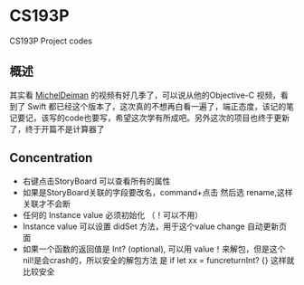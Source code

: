 # CS193P

CS193P Project codes

## 概述

其实看 [MichelDeiman](https://www.youtube.com/user/MichelDeiman) 的视频有好几季了，可以说从他的Objective-C 视频，看到了 Swift 都已经这个版本了，这次真的不想再白看一遍了，端正态度，该记的笔记要记，该写的code也要写，希望这次学有所成吧。另外这次的项目也终于更新了，终于开篇不是计算器了

## Concentration

* 右键点击StoryBoard 可以查看所有的属性
* 如果是StoryBoard关联的字段要改名，command+点击 然后选 rename,这样关联才不会断
* 任何的 Instance value 必须初始化 （！可以不用）
* Instance value 可以设置 didSet 方法，用于这个value change 自动更新页面
* 如果一个函数的返回值是 Int? (optional), 可以用 value！来解包，但是这个nil!是会crash的，所以安全的解包方法 是  if let xx = funcreturnInt? {} 这样就比较安全
